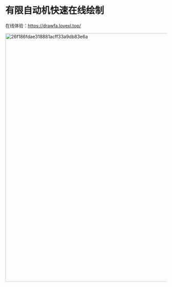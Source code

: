# 有限自动机快速在线绘制

在线体验：https://drawfa.lovexl.top/

<img width="776" alt="26f186fdae318881acff33a9db83e6a" src="https://github.com/user-attachments/assets/3daea833-9c73-4ff6-95ef-c04dd237e230">
